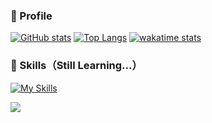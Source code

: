 ### 👀 Profile

[![GitHub stats](https://git-hub-readme-stats.vercel.app/api?username=haganenoubik&count_private=true&theme=react)](https://github.com/anuraghazra/github-readme-stats)
[![Top Langs](https://git-hub-readme-stats.vercel.app/api/top-langs/?username=haganenoubik&count_private=true&layout=compact&theme=react)](https://github.com/anuraghazra/github-readme-stats)
[![wakatime stats](https://github-readme-stats.vercel.app/api/wakatime?username=haganenoubik&theme=react)](https://github.com/anuraghazra/github-readme-stats)

### 🚀 Skills（Still Learning...）
[![My Skills](https://skillicons.dev/icons?i=html,css,js,ruby,rails,tailwind,git,github,neovim,figma)](https://skillicons.dev)

![](https://komarev.com/ghpvc/?username=haganenoubik&style=flat-square&color=blue)

<!--
**haganenoubik/haganenoubik** is a ✨ _special_ ✨ repository because its `README.md` (this file) appears on your GitHub profile.

Here are some ideas to get you started:

- 🔭 I’m currently working on ...
- 🌱 I’m currently learning ...
- 👯 I’m looking to collaborate on ...
- 🤔 I’m looking for help with ...
- 💬 Ask me about ...
- 📫 How to reach me: ...
- 😄 Pronouns: ...
- ⚡ Fun fact: ...
-->
